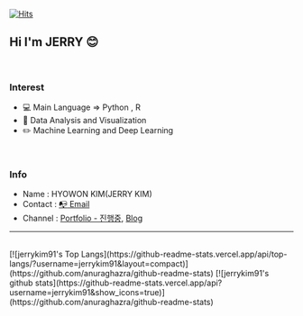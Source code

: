[![Hits](https://hits.seeyoufarm.com/api/count/incr/badge.svg?url=https://github.com/Jerrykim91)](https://hits.seeyoufarm.com)        

## Hi I'm JERRY :blush: 
<br>

### Interest

+ :computer: Main Language => Python , R
+ :book: Data Analysis and Visualization
+ :pencil2: Machine Learning and Deep Learning

<br>

### Info 

+ Name     : HYOWON KIM(JERRY KIM)
+ Contact  : [:mailbox_with_no_mail: Email](mailto:jerrykim91.pub@gmail.com)	
+ Channel  : [Portfolio - 진행중](https://jerrykim91.pythonanywhere.com/), [Blog](https://velog.io/@jerrykim91)

<!--
**Jerrykim91/Jerrykim91** is a ✨ _special_ ✨ repository because its `README.md` (this file) appears on your GitHub profile.
 [![Tech Blog Badge](http://img.shields.io/badge/-Tech%20blog-black?style=flat-square&logo=github&link=주소)](주소)
 [![Linkedin Badge](https://img.shields.io/badge/-LinkedIn-blue?style=flat-square&logo=Linkedin&logoColor=white&link=주소)](주소)
 [![Gmail Badge](https://img.shields.io/badge/Gmail-d14836?style=flat-square&logo=Gmail&logoColor=white&link=mailto:주소)](mailto:주소)
	
Here are some ideas to get you started:

- 🔭 I’m currently working on ...
- 🌱 I’m currently learning ...
- 👯 I’m looking to collaborate on ...
- 🤔 I’m looking for help with ...
- 💬 Ask me about ...
- 📫 How to reach me: ...
- 😄 Pronouns: ...
- ⚡ Fun fact: ...

# 링크 형식 
[![jerrykim91's github stats](https://github-readme-stats.vercel.app/api?username=jerrykim91)](https://github.com/anuraghazra/github-readme-stats)


# 주소 
https://simpleicons.org/
https://hits.seeyoufarm.com/
https://www.tablesgenerator.com/markdown_tables
https://www.webfx.com/tools/emoji-cheat-sheet/
https://fernando.kr/develop/2020-05-02-github-gist-posting/

HTML : https://wikidocs.net/10550#_2
-->

---

<br>
<span>[![jerrykim91's Top Langs](https://github-readme-stats.vercel.app/api/top-langs/?username=jerrykim91&layout=compact)](https://github.com/anuraghazra/github-readme-stats) [![jerrykim91's github stats](https://github-readme-stats.vercel.app/api?username=jerrykim91&show_icons=true)](https://github.com/anuraghazra/github-readme-stats)</span>


